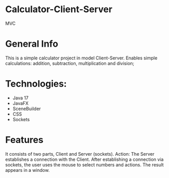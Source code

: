 # Calculator-Client-Server
MVC 
# General Info
This is a simple calculator project in model Client-Server.
Enables simple calculations: addition, subtraction, multiplication and division;

# Technologies:
* Java 17
* JavaFX
* SceneBuilder
* CSS
* Sockets

# Features
It consists of two parts, Client and Server (sockets).
Action: The Server establishes a connection with the Client. After establishing a connection via sockets, the user uses the mouse to select numbers and actions. The result appears in a window.
